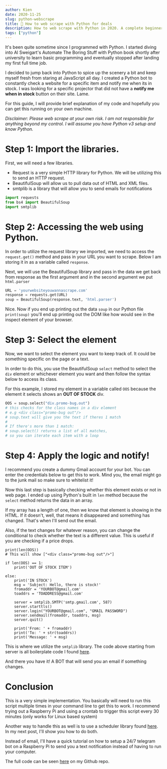 ```yaml
---
author: Kien
date: 2020-11-25
slug: python-webscrape
title: 🤖 How to web scrape with Python for deals
description: How to web scrape with Python in 2020. A complete beginners guide on how to check any site for changes and generate an email notification when it changes.
tags: ["python"]
---
```


It's been quite sometime since I programmed with Python. I started diving into Al Sweigart's Automate The Boring Stuff with Python book shortly after university to learn basic programming and eventually stopped after landing my first full time job.

I decided to jump back into Python to spice up the scenery a bit and keep myself fresh from staring at JavaScript all day. I created a Python bot to constantly check a website for a specific item and notify me when its in stock. I was looking for a specific projector that did not have a **notify me when in stock** button on their site. Lame.

For this guide, I will provide brief explanation of my code and hopefully you can get this running on your own machine.


_Disclaimer: Please web scrape at your own risk. I am not responsible for anything beyond my control. I will assume you have Python v3 setup and know Python._

# Step 1: Import the libraries.
First, we will need a few libraries. 

- Request is a very simple HTTP library for Python. We will be utilizing this to send an HTTP request.
- BeautifulSoup will allow us to pull data out of HTML and XML files.
- smtplib is a library that will allow you to send emails for notifications

```python
import requests
from bs4 import BeautifulSoup
import smtplib
```

# Step 2: Accessing the web using Python.
In order to utilize the request library we imported, we need to access the `request.get()` method and pass in your URL you want to scrape. Below I am storing it in as a variable called `response`.

Next, we will use the BeautifulSoup library and pass in the data we get back from response as the first argument and in the second argument we put `html.parser`

```python
URL = 'yourwebsiteyouwannascrape.com'
response = requests.get(URL)
soup = BeautifulSoup(response.text, 'html.parser')

```

Nice. Now if you end up printing out the data `soup` in our Python file `print(soup)` you'll end up printing out the DOM like how would see in the inspect element of your browser.

# Step 3: Select the element

Now, we want to select the element you want to keep track of. It could be something specific on the page or a text.

In order to do this, you use the BeautifulSoup `select` method to select the `div` element or whichever element you want and then follow the syntax below to access its class. 

For this example, I stored my element in a variable called `OOS` because the element it selects shows an **OUT OF STOCK** div.

```python
OOS = soup.select("div.promo-bug.out")
# this checks for the class names in a div element 
# e.g <div class="promo-bug out"/>
# soup.text will give you the text if theres 1 match
#
# If there's more than 1 match:
# soup.select() returns a list of all matches, 
# so you can iterate each item with a loop
```

# Step 4: Apply the logic and notify!

I recommend you create a dummy Gmail account for your bot. You can enter the credentials below to get this to work. Mind you, the email might go to the junk mail so make sure to whitelist it!

Now this last step is basically checking whether this element exists or not in web page. I ended up using Python's built in `len` method because the `select` method returns the data in an array.

If my array has a length of one, then we know that element is showing in the HTML. If it doesn't, well, that means it disappeared and something has changed. That's when I'll send out the email.

Also, if the text changes for whatever reason, you can change the conditional to check whether the text is a different value. This is useful if you are checking if a price drops.

```python{numberLines: true}
print(len(OOS))
# This will show ["<div class="promo-bug out"/>"]

if len(OOS) == 1:
    print('OUT OF STOCK ITEM')

else:
    print('IN STOCK')
    msg = 'Subject: Hello, there is stock!'
    fromaddr = 'YOURBOT@gmail.com'
    toaddrs = 'TOADDRESS@gmail.com'

    server = smtplib.SMTP('smtp.gmail.com', 587)
    server.starttls()
    server.login("YOURBOT@gmail.com", "GMAIL PASSWORD")
    server.sendmail(fromaddr, toaddrs, msg)
    server.quit()

    print('From: ' + fromaddr)
    print('To: ' + str(toaddrs))
    print('Message: ' + msg)
```

This is where we utilize the `smtplib` library. The code above starting from server is all boilerplate code I found <a href="https://stackabuse.com/how-to-send-emails-with-gmail-using-python/" target="_blank">here</a>. 

And there you have it! A BOT that will send you an email if something changes.

# Conclusion
This is a very simple implementation. You basically will need to run this script multiple times in your command line to get this to work. I recommend trying out a Raspberry Pi and using a crontab to trigger this script every 30 minutes (only works for Linux based system)

Another way to handle this as well is to use a scheduler library found <a href="https://pypi.org/project/schedule/" target="_blank">here</a>. In my next post, I'll show you how to do both.

Instead of email, I'll have a quick tutorial on how to setup a 24/7 telegram bot on a Raspberry Pi to send you a text notification instead of having to run your computer.

The full code can be seen [here](https://github.com/kxdang/projectorWebscraper.py/blob/main/webscrape.py) on my Github repo.
